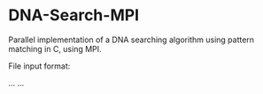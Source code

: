 # DNA-Search-MPI
Parallel implementation of a DNA searching algorithm using pattern matching in C, using MPI.


File input format:

<number of sequences>
<maximum sequence length>
<pattern1>
<pattern2>
<pattern3>
...
<patternN>
<sequence1>
<sequence2>
<sequence3>
...
<sequenceN>
